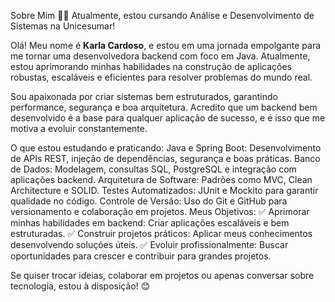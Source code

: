 Sobre Mim 👩‍💻
Atualmente, estou cursando Análise e Desenvolvimento de Sistemas na Unicesumar!

Olá! Meu nome é **Karla Cardoso**, e estou em uma jornada empolgante para me tornar uma desenvolvedora backend com foco em Java. Atualmente, estou aprimorando minhas habilidades na construção de aplicações robustas, escaláveis e eficientes para resolver problemas do mundo real.

Sou apaixonada por criar sistemas bem estruturados, garantindo performance, segurança e boa arquitetura. Acredito que um backend bem desenvolvido é a base para qualquer aplicação de sucesso, e é isso que me motiva a evoluir constantemente.

O que estou estudando e praticando:
Java e Spring Boot: Desenvolvimento de APIs REST, injeção de dependências, segurança e boas práticas.
Banco de Dados: Modelagem, consultas SQL, PostgreSQL e integração com aplicações backend.
Arquitetura de Software: Padrões como MVC, Clean Architecture e SOLID.
Testes Automatizados: JUnit e Mockito para garantir qualidade no código.
Controle de Versão: Uso do Git e GitHub para versionamento e colaboração em projetos.
Meus Objetivos:
✅ Aprimorar minhas habilidades em backend: Criar aplicações escaláveis e bem estruturadas.
✅ Construir projetos práticos: Aplicar meus conhecimentos desenvolvendo soluções úteis.
✅ Evoluir profissionalmente: Buscar oportunidades para crescer e contribuir para grandes projetos.

Se quiser trocar ideias, colaborar em projetos ou apenas conversar sobre tecnologia, estou à disposição! 😊
